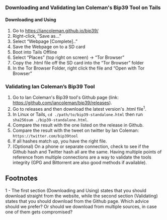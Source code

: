 ### Downloading and Validating Ian Coleman's Bip39 Tool on Tails

#### Downloading and Using
1. Go to https://iancoleman.github.io/bip39/
2. Right-click, “Save as…”
3. Select “Webpage [Complete]..”
4. Save the Webpage on to a SD card
5. Boot into Tails Offline
6. Select “Places” (top right on screen) → “Tor Browser”
6. Copy the .html file off the SD card into the “Tor Browser” folder
7. In the Tor Browser Folder, right click the file and “Open with Tor Browser”

### Validating Ian Coleman’s Bip39 Tool
1. Go to Ian Coleman's Bip39 tool's Github page (link: https://github.com/iancoleman/bip39/releases).
2. Go to releases and then download the latest version's .html file<sup>1</sup>.
3. In Linux or Tails, `cd ./path/to/bip39-standalone.html` then run `sha256sum ./bip39-standalone.html`.
4. Compare the result with the one listed on the release in Github.
5. Compare the result with the tweet on twitter by Ian Coleman: `https://twitter.com/bip39tool`
6. If all hashes match up, you have the right file.
7. (Optional) On a phone or separate connection, check to see if the Github hash and Twitter hash all are the same. Having multiple points of reference from multiple connections are a way to validate the tools integrity (GPG and Bittorrent are also good methods if available).

## Footnotes
1 - The first section (Downloading and Using) states that you should download straight from the website, while the second section (Validating) states that you should download from the Github page. Which advice should we prefer? Or should we download from multiple sources, in case one of them gets compromised?